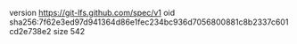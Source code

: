version https://git-lfs.github.com/spec/v1
oid sha256:7f62e3ed97d941364d86e1fec234bc936d7056800881c8b2337c601cd2e738e2
size 542
